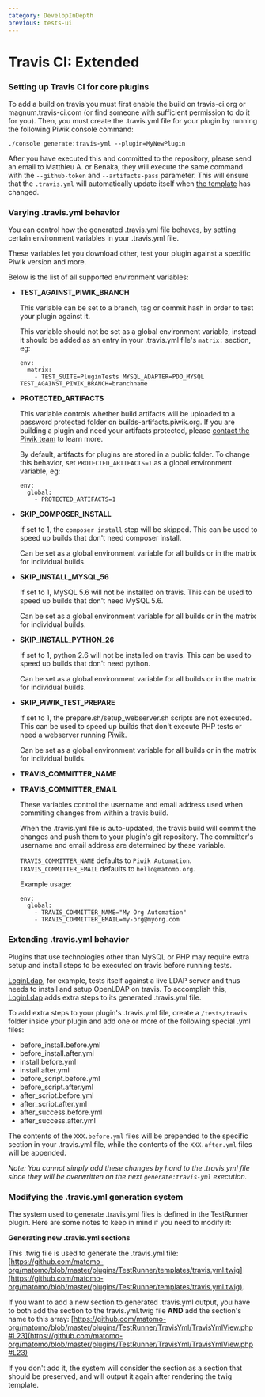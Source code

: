 ```yaml
---
category: DevelopInDepth
previous: tests-ui
---
```

# Travis CI: Extended

### Setting up Travis CI for core plugins

To add a build on travis you must first enable the build on travis-ci.org or magnum.travis-ci.com (or find someone with sufficient permission to do it for you). Then, you must create the .travis.yml file for your plugin by running the following Piwik console command:

    ./console generate:travis-yml --plugin=MyNewPlugin

After you have executed this and committed to the repository, please send an email to Matthieu A. or Benaka, they will execute the same command with the `--github-token` and `--artifacts-pass` parameter. This will ensure that the `.travis.yml` will automatically update itself when [the template](https://github.com/matomo-org/matomo/blob/master/plugins/TestRunner/templates/travis.yml.twig) has changed. 

### Varying .travis.yml behavior

You can control how the generated .travis.yml file behaves, by setting certain environment variables in your .travis.yml file.

These variables let you download other, test your plugin against a specific Piwik version and more.

Below is the list of all supported environment variables:

  * **TEST\_AGAINST\_PIWIK\_BRANCH**

    This variable can be set to a branch, tag or commit hash in order to test your plugin against it.

    This variable should not be set as a global environment variable, instead it should be added as an entry in your .travis.yml file's `matrix:` section, eg:

    ```
    env:
      matrix:
        - TEST_SUITE=PluginTests MYSQL_ADAPTER=PDO_MYSQL TEST_AGAINST_PIWIK_BRANCH=branchname
    ```
    
  * **PROTECTED\_ARTIFACTS**

    This variable controls whether build artifacts will be uploaded to a password protected folder on builds-artifacts.piwik.org. If you are building a plugin and need your artifacts protected, please [contact the Piwik team](https://piwik.org/contact/) to learn more.

    By default, artifacts for plugins are stored in a public folder. To change this behavior, set `PROTECTED_ARTIFACTS=1` as a global environment variable, eg:

    ```
    env:
      global:
        - PROTECTED_ARTIFACTS=1
    ```
  * **SKIP\_COMPOSER\_INSTALL**

    If set to 1, the `composer install` step will be skipped. This can be used to speed up builds that don't need composer install.

    Can be set as a global environment variable for all builds or in the matrix for individual builds.

  * **SKIP\_INSTALL\_MYSQL\_56**

    If set to 1, MySQL 5.6 will not be installed on travis. This can be used to speed up builds that don't need MySQL 5.6.

    Can be set as a global environment variable for all builds or in the matrix for individual builds.

  * **SKIP\_INSTALL\_PYTHON\_26**

    If set to 1, python 2.6 will not be installed on travis. This can be used to speed up builds that don't need python.

    Can be set as a global environment variable for all builds or in the matrix for individual builds.

  * **SKIP\_PIWIK\_TEST\_PREPARE**

    If set to 1, the prepare.sh/setup_webserver.sh scripts are not executed. This can be used to speed up builds that don't execute PHP tests or need a webserver running Piwik.

    Can be set as a global environment variable for all builds or in the matrix for individual builds.

  * **TRAVIS\_COMMITTER\_NAME**
  * **TRAVIS\_COMMITTER\_EMAIL**

    These variables control the username and email address used when commiting changes from within a travis build.

    When the .travis.yml file is auto-updated, the travis build will commit the changes and push them to your plugin's git repository. The committer's username and email address are determined by these variable.

    `TRAVIS_COMMITTER_NAME` defaults to `Piwik Automation`. `TRAVIS_COMMITTER_EMAIL` defaults to `hello@matomo.org`.

    Example usage:

    ```
    env:
      global:
        - TRAVIS_COMMITTER_NAME="My Org Automation"
        - TRAVIS_COMMITTER_EMAIL=my-org@myorg.com
    ```
    
    
    
### Extending .travis.yml behavior

Plugins that use technologies other than MySQL or PHP may require extra setup and install steps to be executed on travis before running tests.

[LoginLdap](https://github.com/matomo-org/plugin-LoginLdap), for example, tests itself against a live LDAP server and thus needs to install and setup OpenLDAP on travis. To accomplish this, [LoginLdap](https://github.com/matomo-org/plugin-LoginLdap) adds extra steps to its generated .travis.yml file.

To add extra steps to your plugin's .travis.yml file, create a `/tests/travis` folder inside your plugin and add one or more of the following special .yml files:

  * before_install.before.yml
  * before_install.after.yml
  * install.before.yml
  * install.after.yml
  * before_script.before.yml
  * before_script.after.yml
  * after_script.before.yml
  * after_script.after.yml
  * after_success.before.yml
  * after_success.after.yml

The contents of the `XXX.before.yml` files will be prepended to the specific section in your .travis.yml file, while the contents of the `XXX.after.yml` files will be appended.

*Note: You cannot simply add these changes by hand to the .travis.yml file since they will be overwritten on the next `generate:travis-yml` execution.*

### Modifying the .travis.yml generation system

The system used to generate .travis.yml files is defined in the TestRunner plugin. Here are some notes to keep in mind if you need to modify it:

**Generating new .travis.yml sections**

This .twig file is used to generate the .travis.yml file: [https://github.com/matomo-org/matomo/blob/master/plugins/TestRunner/templates/travis.yml.twig](https://github.com/matomo-org/matomo/blob/master/plugins/TestRunner/templates/travis.yml.twig).

If you want to add a new section to generated .travis.yml output, you have to both add the section to the travis.yml.twig file **AND** add the section's name to this array: [https://github.com/matomo-org/matomo/blob/master/plugins/TestRunner/TravisYml/TravisYmlView.php#L23](https://github.com/matomo-org/matomo/blob/master/plugins/TestRunner/TravisYml/TravisYmlView.php#L23)

If you don't add it, the system will consider the section as a section that should be preserved, and will output it again after rendering the twig template.
